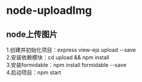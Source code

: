 # node-uploadImg
## node上传图片
1.创建并初始化项目：express view-ejs upload --save  
2.安装依赖模块：cd upload && npm install  
3.安装formidable：npm install formidable --save  
4.启动项目：npm start
